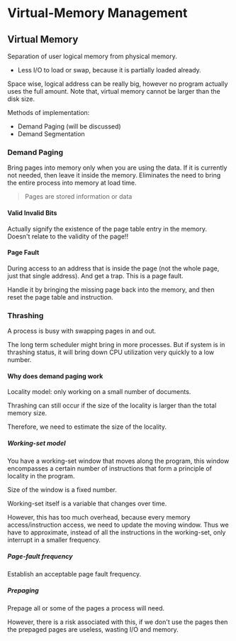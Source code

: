 # Virtual-Memory Management

## Virtual Memory

Separation of user logical memory from physical memory.

- Less I/O to load or swap, because it is partially loaded already.

Space wise, logical address can be really big, however no program actually uses the full amount. Note that, virtual memory cannot be larger than the disk size.

Methods of implementation:

- Demand Paging (will be discussed)
- Demand Segmentation

### Demand Paging

Bring pages into memory only when you are using the data. If it is currently not needed, then leave it inside the memory. Eliminates the need to bring the entire process into memory at load time.

> Pages are stored information or data

#### Valid Invalid Bits

Actually signify the existence of the page table entry in the memory. Doesn't relate to the validity of the page!!

#### Page Fault

During access to an address that is inside the page (not the whole page, just that single address). And get a trap. This is a page fault.

Handle it by bringing the missing page back into the memory, and then reset the page table and instruction.

### Thrashing

A process is busy with swapping pages in and out.

The long term scheduler might bring in more processes. But if system is in thrashing status, it will bring down CPU utilization very quickly to a low number.

#### Why does demand paging work

Locality model: only working on a small number of documents.

Thrashing can still occur if the size of the locality is larger than the total memory size.

Therefore, we need to estimate the size of the locality.

##### Working-set model

You have a working-set window that moves along the program, this window encompasses a certain number of instructions that form a principle of locality in the program.

Size of the window is a fixed number.

Working-set itself is a variable that changes over time.

However, this has too much overhead, because every memory access/instruction access, we need to update the moving window. Thus we have to approximate, instead of all the instructions in the working-set, only interrupt in a smaller frequency.

##### Page-fault frequency

Establish an acceptable page fault frequency.

##### Prepaging

Prepage all or some of the pages a process will need.

However, there is a risk associated with this, if we don't use the pages then the prepaged pages are useless, wasting I/O and memory.

